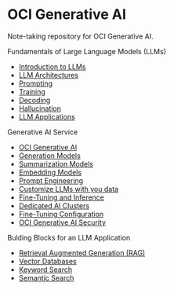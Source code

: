 # OCI Generative AI

Note-taking repository for OCI Generative AI.

Fundamentals of Large Language Models (LLMs)

- [Introduction to LLMs](./docs/llms.md)
- [LLM Architectures](./docs/llm_architectures.md)
- [Prompting](./docs/prompting.md)
- [Training](./docs/training.md)
- [Decoding](./docs/decoding.md)
- [Hallucination](./docs/hallucination.md)
- [LLM Applications](./docs/llm_applications.md)

Generative AI Service

- [OCI Generative AI](./docs/oci_generative_ai.md)
- [Generation Models](./docs/generation_models.md)
- [Summarization Models](./docs/summarization_models.md)
- [Embedding Models](./docs/embedding_models.md)
- [Prompt Engineering](./docs/prompt_engineering.md)
- [Customize LLMs with you data](./docs/customize_llms.md)
- [Fine-Tuning and Inference](./docs/fine_tuning_and_inference.md)
- [Dedicated AI Clusters](./docs/dedicated_ai_clusters.md)
- [Fine-Tuning Configuration](./docs/fine_tuning_configuration.md)
- [OCI Generative AI Security](./docs/oci_generative_ai_security.md)

Bulding Blocks for an LLM Application

- [Retrieval Augmented Generation (RAG)](./docs/rag.md)
- [Vector Databases](./docs/vector_databases.md)
- [Keyword Search](./docs/keyword_search.md)
- [Semantic Search](./docs/semantic_search.md)
